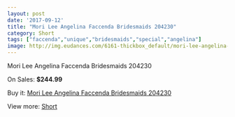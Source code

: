 ```yaml
---
layout: post
date: '2017-09-12'
title: "Mori Lee Angelina Faccenda Bridesmaids 204230"
category: Short
tags: ["faccenda","unique","bridesmaids","special","angelina"]
image: http://img.eudances.com/6161-thickbox_default/mori-lee-angelina-faccenda-bridesmaids-204230.jpg
---
```

Mori Lee Angelina Faccenda Bridesmaids 204230

On Sales: **$244.99**
<a href="https://www.eudances.com/en/short/2205-mori-lee-angelina-faccenda-bridesmaids-204230.html"><amp-img layout="responsive" width="600" height="600" src="//img.eudances.com/6161-thickbox_default/mori-lee-angelina-faccenda-bridesmaids-204230.jpg" alt="Mori Lee Angelina Faccenda Bridesmaids 204230 0" /></a>
<a href="https://www.eudances.com/en/short/2205-mori-lee-angelina-faccenda-bridesmaids-204230.html"><amp-img layout="responsive" width="600" height="600" src="//img.eudances.com/6162-thickbox_default/mori-lee-angelina-faccenda-bridesmaids-204230.jpg" alt="Mori Lee Angelina Faccenda Bridesmaids 204230 1" /></a>

Buy it: [Mori Lee Angelina Faccenda Bridesmaids 204230](https://www.eudances.com/en/short/2205-mori-lee-angelina-faccenda-bridesmaids-204230.html "Mori Lee Angelina Faccenda Bridesmaids 204230")

View more: [Short](https://www.eudances.com/en/25-short "Short")